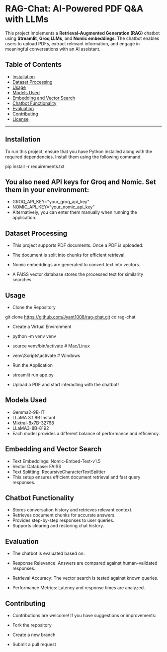 # RAG-Chat: AI-Powered PDF Q&A with LLMs  

This project implements a **Retrieval-Augmented Generation (RAG)** chatbot using **Streamlit**, **Groq LLMs**, and **Nomic embeddings**. The chatbot enables users to upload PDFs, extract relevant information, and engage in meaningful conversations with an AI assistant.  

## Table of Contents  
- [Installation](#installation)  
- [Dataset Processing](#dataset-processing)  
- [Usage](#usage)  
- [Models Used](#models-used)  
- [Embedding and Vector Search](#embedding-and-vector-search)  
- [Chatbot Functionality](#chatbot-functionality)  
- [Evaluation](#evaluation)  
- [Contributing](#contributing)  
- [License](#license)  

---

## Installation  

To run this project, ensure that you have Python installed along with the required dependencies. Install them using the following command:  


pip install -r requirements.txt

## You also need API keys for Groq and Nomic. Set them in your environment:




* GROQ_API_KEY="your_groq_api_key"
* NOMIC_API_KEY="your_nomic_api_key"
* Alternatively, you can enter them manually when running the application.

## Dataset Processing
* This project supports PDF documents. Once a PDF is uploaded:

* The document is split into chunks for efficient retrieval.
* Nomic embeddings are generated to convert text into vectors.
* A FAISS vector database stores the processed text for similarity searches.
## Usage
* Clone the Repository

git clone https://github.com/Jyant1008/rag-chat.git
cd rag-chat
* Create a Virtual Environment


* python -m venv venv
* source venv/bin/activate  # Mac/Linux
* venv\Scripts\activate  # Windows
* Run the Application

* streamlit run app.py
* Upload a PDF and start interacting with the chatbot!

## Models Used
* Gemma2-9B-IT
* LLaMA 3.1 8B Instant
* Mixtral-8x7B-32768
* LLaMA3-8B-8192
* Each model provides a different balance of performance and efficiency.

## Embedding and Vector Search
* Text Embeddings: Nomic-Embed-Text-v1.5
* Vector Database: FAISS
* Text Splitting: RecursiveCharacterTextSplitter
* This setup ensures efficient document retrieval and fast query responses.

## Chatbot Functionality
* Stores conversation history and retrieves relevant context.
* Retrieves document chunks for accurate answers.
* Provides step-by-step responses to user queries.
* Supports clearing and restoring chat history.
## Evaluation
* The chatbot is evaluated based on:

* Response Relevance: Answers are compared against human-validated responses.
* Retrieval Accuracy: The vector search is tested against known queries.
* Performance Metrics: Latency and response times are analyzed.
## Contributing
* Contributions are welcome! If you have suggestions or improvements:

* Fork the repository
* Create a new branch
* Submit a pull request
